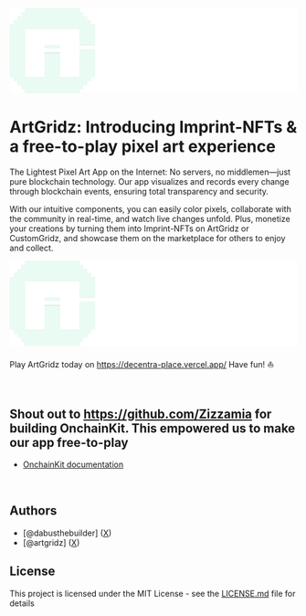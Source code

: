 <p align="center">
  <picture>
    <source media="(prefers-color-scheme: dark)" srcset="https://github.com/Dabus123/decentra-place/blob/main/src/app/sweep.png">
    <img alt="ArtGridz" src="https://github.com/Dabus123/decentra-place/blob/main/src/app/sweep.png" width="auto">
  </picture>
</p>

# ArtGridz: Introducing Imprint-NFTs & a free-to-play pixel art experience

The Lightest Pixel Art App on the Internet:
No servers, no middlemen—just pure blockchain technology. Our app visualizes and records every change through blockchain events, ensuring total transparency and security.

With our intuitive components, you can easily color pixels, collaborate with the community in real-time, and watch live changes unfold. Plus, monetize your creations by turning them into Imprint-NFTs on ArtGridz or CustomGridz, and showcase them on the marketplace for others to enjoy and collect.

<img alt="ArtGridz" src="https://github.com/Dabus123/decentra-place/blob/main/src/app/sweep.png" width="auto">

<br />

Play ArtGridz today on https://decentra-place.vercel.app/
Have fun! ⛵️

<br />


## Shout out to https://github.com/Zizzamia for building OnchainKit. This empowered us to make our app free-to-play
- [OnchainKit documentation](https://onchainkit.xyz)

<br />


## Authors

- [@dabusthebuilder] ([X](https://twitter.com/dabusthebuilder))
- [@artgridz] ([X](https://twitter.com/artgridz))


## License

This project is licensed under the MIT License - see the [LICENSE.md](LICENSE.md) file for details
